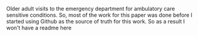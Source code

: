 Older adult visits to the emergency department for ambulatory care sensitive conditions.
So, most of the work for this paper was done before I started using Github as the source of truth for this work. So as a result I won't have a readme here